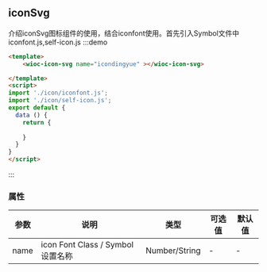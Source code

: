 <script>
    import './icon/iconfont.js';
	import './icon/self-icon.js';
	export default {
	  data(){
	    return {
	       
	    }
	  }
	}
</script>
<!--
注意：具有交互功能的说明文档，需要有<script></script>标签，在标签元素中定义需要导出的vue实例。
在:::demo ::: 代码块中定义的模版<template></template>会作为导出的vue实例的模版，但是在代码块中的<script></script>中的内容仅作为展示，需注意。
-->
## iconSvg
介绍iconSvg图标组件的使用，结合iconfont使用。首先引入Symbol文件中iconfont.js,self-icon.js
:::demo
``` html
<template>
    <wioc-icon-svg name="icondingyue" ></wioc-icon-svg>

</template>
<script>
import './icon/iconfont.js';
import './icon/self-icon.js';
export default {
  data () {
    return {
	
    }
  }
}
</script>
```

:::
### 属性
| 参数      | 说明    | 类型      | 可选值       | 默认值   |
|---------- |-------- |---------- |-------------  |-------- |
| name | icon Font Class / Symbol 设置名称| Number/String | - | - |

